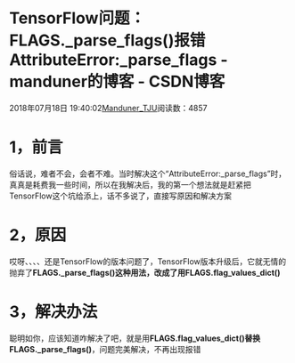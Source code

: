 
# TensorFlow问题：FLAGS._parse_flags()报错AttributeError:_parse_flags - manduner的博客 - CSDN博客


2018年07月18日 19:40:02[Manduner_TJU](https://me.csdn.net/manduner)阅读数：4857


# 1，前言
俗话说，难者不会，会者不难。当时解决这个“AttributeError:_parse_flags”时，真真是耗费我一些时间，所以在我解决后，我的第一个想法就是赶紧把TensorFlow这个坑给添上，话不多说了，直接写原因和解决方案
# 2，原因
哎呀、、、、还是TensorFlow的版本问题了，TensorFlow版本升级后，它就无情的抛弃了**FLAGS._parse_flags()**这种用法，改成了用**FLAGS.flag_values_dict()**
# 3，解决办法
聪明如你，应该知道咋解决了吧，就是用**FLAGS.flag_values_dict()**替换**FLAGS._parse_flags()**，问题完美解决，不再出现报错


